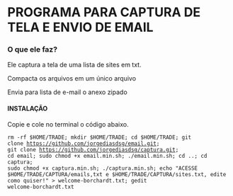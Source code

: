 <h1>PROGRAMA PARA CAPTURA DE TELA E ENVIO DE EMAIL</h1>

<h3>O que ele faz?</h3>

<p>Ele captura a tela de uma lista de sites em txt.</p>

<p>Compacta os arquivos em um único arquivo</p>

<p>Envia para lista de e-mail o anexo zipado</p>

<h4>INSTALAÇÃO</h4>

<p>Copie e cole no terminal o código abaixo.</p>

<code>rm -rf $HOME/TRADE; mkdir $HOME/TRADE; cd $HOME/TRADE; git clone https://github.com/jorgediasdsg/email.git; git clone https://github.com/jorgediasdsg/captura.git; cd email; sudo chmod +x email.min.sh; ./email.min.sh; cd ..; cd captura; sudo chmod +x captura.min.sh; ./captura.min.sh; echo "ACESSE $HOME/TRADE/CAPTURA/emails,txt e $HOME/TRADE/CAPTURA/sites.txt, edite como quiser!" > welcome-borchardt.txt; gedit welcome-borchardt.txt</code>
